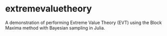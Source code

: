 # extremevaluetheory
A demonstration of performing Extreme Value Theory (EVT) using the Block Maxima method with Bayesian sampling in Julia.
